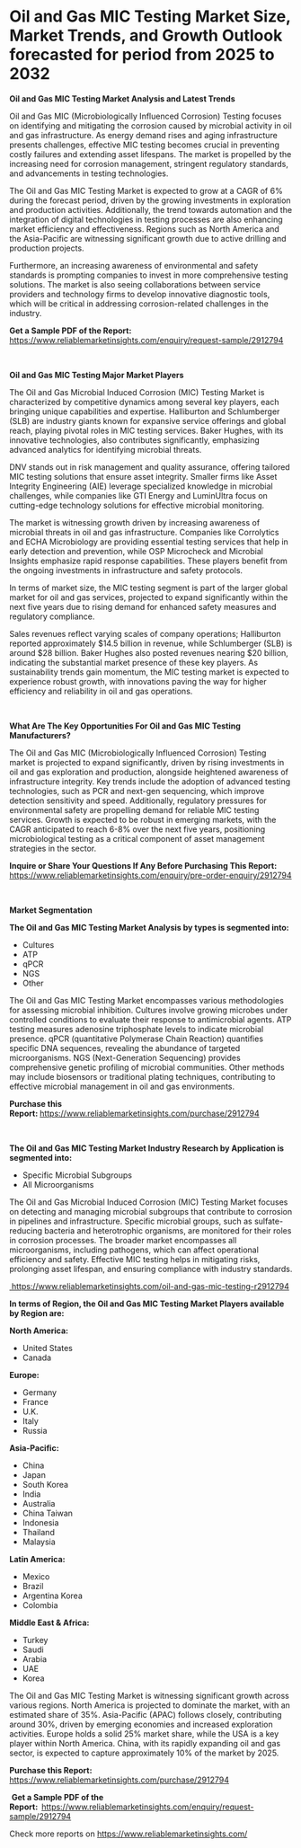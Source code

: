 <p><h1>Oil and Gas MIC Testing Market Size, Market Trends, and Growth Outlook forecasted for period from 2025 to 2032</h1></p><p><strong>Oil and Gas MIC Testing Market Analysis and Latest Trends</strong></p>
<p><p>Oil and Gas MIC (Microbiologically Influenced Corrosion) Testing focuses on identifying and mitigating the corrosion caused by microbial activity in oil and gas infrastructure. As energy demand rises and aging infrastructure presents challenges, effective MIC testing becomes crucial in preventing costly failures and extending asset lifespans. The market is propelled by the increasing need for corrosion management, stringent regulatory standards, and advancements in testing technologies.</p><p>The Oil and Gas MIC Testing Market is expected to grow at a CAGR of 6% during the forecast period, driven by the growing investments in exploration and production activities. Additionally, the trend towards automation and the integration of digital technologies in testing processes are also enhancing market efficiency and effectiveness. Regions such as North America and the Asia-Pacific are witnessing significant growth due to active drilling and production projects. </p><p>Furthermore, an increasing awareness of environmental and safety standards is prompting companies to invest in more comprehensive testing solutions. The market is also seeing collaborations between service providers and technology firms to develop innovative diagnostic tools, which will be critical in addressing corrosion-related challenges in the industry.</p></p>
<p><strong>Get a Sample PDF of the Report:&nbsp;</strong> <a href="https://www.reliablemarketinsights.com/enquiry/request-sample/2912794?utm_campaign=3024&utm_medium=2&utm_source=Github&utm_content=ia&utm_term=12032025&utm_id=oil-and-gas-mic-testing">https://www.reliablemarketinsights.com/enquiry/request-sample/2912794</a></p>
<p>&nbsp;</p>
<p><strong>Oil and Gas MIC Testing Major Market Players</strong></p>
<p><p>The Oil and Gas Microbial Induced Corrosion (MIC) Testing Market is characterized by competitive dynamics among several key players, each bringing unique capabilities and expertise. Halliburton and Schlumberger (SLB) are industry giants known for expansive service offerings and global reach, playing pivotal roles in MIC testing services. Baker Hughes, with its innovative technologies, also contributes significantly, emphasizing advanced analytics for identifying microbial threats.</p><p>DNV stands out in risk management and quality assurance, offering tailored MIC testing solutions that ensure asset integrity. Smaller firms like Asset Integrity Engineering (AIE) leverage specialized knowledge in microbial challenges, while companies like GTI Energy and LuminUltra focus on cutting-edge technology solutions for effective microbial monitoring.</p><p>The market is witnessing growth driven by increasing awareness of microbial threats in oil and gas infrastructure. Companies like Corrolytics and ECHA Microbiology are providing essential testing services that help in early detection and prevention, while OSP Microcheck and Microbial Insights emphasize rapid response capabilities. These players benefit from the ongoing investments in infrastructure and safety protocols.</p><p>In terms of market size, the MIC testing segment is part of the larger global market for oil and gas services, projected to expand significantly within the next five years due to rising demand for enhanced safety measures and regulatory compliance.</p><p>Sales revenues reflect varying scales of company operations; Halliburton reported approximately $14.5 billion in revenue, while Schlumberger (SLB) is around $28 billion. Baker Hughes also posted revenues nearing $20 billion, indicating the substantial market presence of these key players. As sustainability trends gain momentum, the MIC testing market is expected to experience robust growth, with innovations paving the way for higher efficiency and reliability in oil and gas operations.</p></p>
<p>&nbsp;</p>
<p><strong>What Are The Key Opportunities For Oil and Gas MIC Testing Manufacturers?</strong></p>
<p><p>The Oil and Gas MIC (Microbiologically Influenced Corrosion) Testing market is projected to expand significantly, driven by rising investments in oil and gas exploration and production, alongside heightened awareness of infrastructure integrity. Key trends include the adoption of advanced testing technologies, such as PCR and next-gen sequencing, which improve detection sensitivity and speed. Additionally, regulatory pressures for environmental safety are propelling demand for reliable MIC testing services. Growth is expected to be robust in emerging markets, with the CAGR anticipated to reach 6-8% over the next five years, positioning microbiological testing as a critical component of asset management strategies in the sector.</p></p>
<p><strong>Inquire or Share Your Questions If Any Before Purchasing This Report:</strong> <a href="https://www.reliablemarketinsights.com/enquiry/pre-order-enquiry/2912794?utm_campaign=3024&utm_medium=2&utm_source=Github&utm_content=ia&utm_term=12032025&utm_id=oil-and-gas-mic-testing">https://www.reliablemarketinsights.com/enquiry/pre-order-enquiry/2912794</a></p>
<p>&nbsp;</p>
<p><strong>Market Segmentation</strong></p>
<p><strong>The Oil and Gas MIC Testing Market Analysis by types is segmented into:</strong></p>
<p><ul><li>Cultures</li><li>ATP</li><li>qPCR</li><li>NGS</li><li>Other</li></ul></p>
<p><p>The Oil and Gas MIC Testing Market encompasses various methodologies for assessing microbial inhibition. Cultures involve growing microbes under controlled conditions to evaluate their response to antimicrobial agents. ATP testing measures adenosine triphosphate levels to indicate microbial presence. qPCR (quantitative Polymerase Chain Reaction) quantifies specific DNA sequences, revealing the abundance of targeted microorganisms. NGS (Next-Generation Sequencing) provides comprehensive genetic profiling of microbial communities. Other methods may include biosensors or traditional plating techniques, contributing to effective microbial management in oil and gas environments.</p></p>
<p><strong>Purchase this Report:&nbsp;</strong><a href="https://www.reliablemarketinsights.com/purchase/2912794?utm_campaign=3024&utm_medium=2&utm_source=Github&utm_content=ia&utm_term=12032025&utm_id=oil-and-gas-mic-testing">https://www.reliablemarketinsights.com/purchase/2912794</a></p>
<p>&nbsp;</p>
<p><strong>The Oil and Gas MIC Testing Market Industry Research by Application is segmented into:</strong></p>
<p><ul><li>Specific Microbial Subgroups</li><li>All Microorganisms</li></ul></p>
<p><p>The Oil and Gas Microbial Induced Corrosion (MIC) Testing Market focuses on detecting and managing microbial subgroups that contribute to corrosion in pipelines and infrastructure. Specific microbial groups, such as sulfate-reducing bacteria and heterotrophic organisms, are monitored for their roles in corrosion processes. The broader market encompasses all microorganisms, including pathogens, which can affect operational efficiency and safety. Effective MIC testing helps in mitigating risks, prolonging asset lifespan, and ensuring compliance with industry standards.</p></p>
<p><a href="https://www.reliablemarketinsights.com/oil-and-gas-mic-testing-r2912794?utm_campaign=3024&utm_medium=2&utm_source=Github&utm_content=ia&utm_term=12032025&utm_id=oil-and-gas-mic-testing">&nbsp;https://www.reliablemarketinsights.com/oil-and-gas-mic-testing-r2912794</a></p>
<p><strong>In terms of Region, the Oil and Gas MIC Testing Market Players available by Region are:</strong></p>
<p>
    <p> <strong> North America: </strong>
        <ul>
            <li>United States</li>
            <li>Canada</li>
        </ul>
        </p> 
    <p> <strong> Europe: </strong>
        <ul>
            <li>Germany</li>
            <li>France</li>
            <li>U.K.</li>
            <li>Italy</li>
            <li>Russia</li>
        </ul>
        </p> 
    <p> <strong> Asia-Pacific: </strong>
        <ul>
            <li>China</li>
            <li>Japan</li>
            <li>South Korea</li>
            <li>India</li>
            <li>Australia</li>
            <li>China Taiwan</li>
            <li>Indonesia</li>
            <li>Thailand</li>
            <li>Malaysia</li>
        </ul>
        </p> 
    <p> <strong> Latin America: </strong>
        <ul>
            <li>Mexico</li>
            <li>Brazil</li>
            <li>Argentina Korea</li>
            <li>Colombia</li>
        </ul>
        </p> 
    <p> <strong> Middle East & Africa: </strong>
        <ul>
            <li>Turkey</li>
            <li>Saudi</li>
            <li>Arabia</li>
            <li>UAE</li>
            <li>Korea</li>
        </ul>
    </p>
    </p>
<p><p>The Oil and Gas MIC Testing Market is witnessing significant growth across various regions. North America is projected to dominate the market, with an estimated share of 35%. Asia-Pacific (APAC) follows closely, contributing around 30%, driven by emerging economies and increased exploration activities. Europe holds a solid 25% market share, while the USA is a key player within North America. China, with its rapidly expanding oil and gas sector, is expected to capture approximately 10% of the market by 2025.</p></p>
<p><strong>Purchase this Report: </strong><a href="https://www.reliablemarketinsights.com/purchase/2912794?utm_campaign=3024&utm_medium=2&utm_source=Github&utm_content=ia&utm_term=12032025&utm_id=oil-and-gas-mic-testing">https://www.reliablemarketinsights.com/purchase/2912794</a></p>
<p>&nbsp;<strong>Get a Sample PDF of the Report:&nbsp;&nbsp;</strong><a href="https://www.reliablemarketinsights.com/enquiry/request-sample/2912794?utm_campaign=3024&utm_medium=2&utm_source=Github&utm_content=ia&utm_term=12032025&utm_id=oil-and-gas-mic-testing">https://www.reliablemarketinsights.com/enquiry/request-sample/2912794</a></p>
<p><strong></strong></p>
<p>Check more reports on <a href="https://www.reliablemarketinsights.com/?utm_campaign=3024&utm_medium=2&utm_source=Github&utm_content=ia&utm_term=12032025&utm_id=oil-and-gas-mic-testing">https://www.reliablemarketinsights.com/</a></p>
